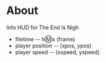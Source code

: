 # About

Info HUD for The End Is Nigh

- filetime -- h:m:s (frame)
- player position -- (xpos, ypos)
- player speed -- (xspeed, yspeed)

